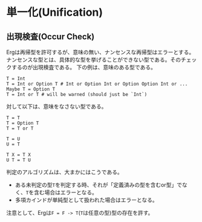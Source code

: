 # 単一化(Unification)

## 出現検査(Occur Check)

Ergは再帰型を許可するが、意味の無い、ナンセンスな再帰型はエラーとする。ナンセンスな型とは、具体的な型を挙げることができない型である。そのチェックするのが出現検査である。
下の例は、意味のある型である。

```erg
T = Int
T = Int or Option T # Int or Option Int or Option Option Int or ...
Maybe T = Option T
T = Int or T # will be warned (should just be `Int`)
```

対して以下は、意味をなさない型である。

```erg
T = T
T = Option T
T = T or T

T = U
U = T

T X = T X
U T = T U
```

判定のアルゴリズムは、大まかにはこうである。

* ある未判定の型`T`を判定する時、それが「定義済みの型を含むor型」でなく、`T`を含む場合はエラーとなる。
* 多項カインドが単純型として扱われた場合はエラーとなる。

注意として、Ergは`F = F -> T`(`T`は任意の型)型の存在を許す。
